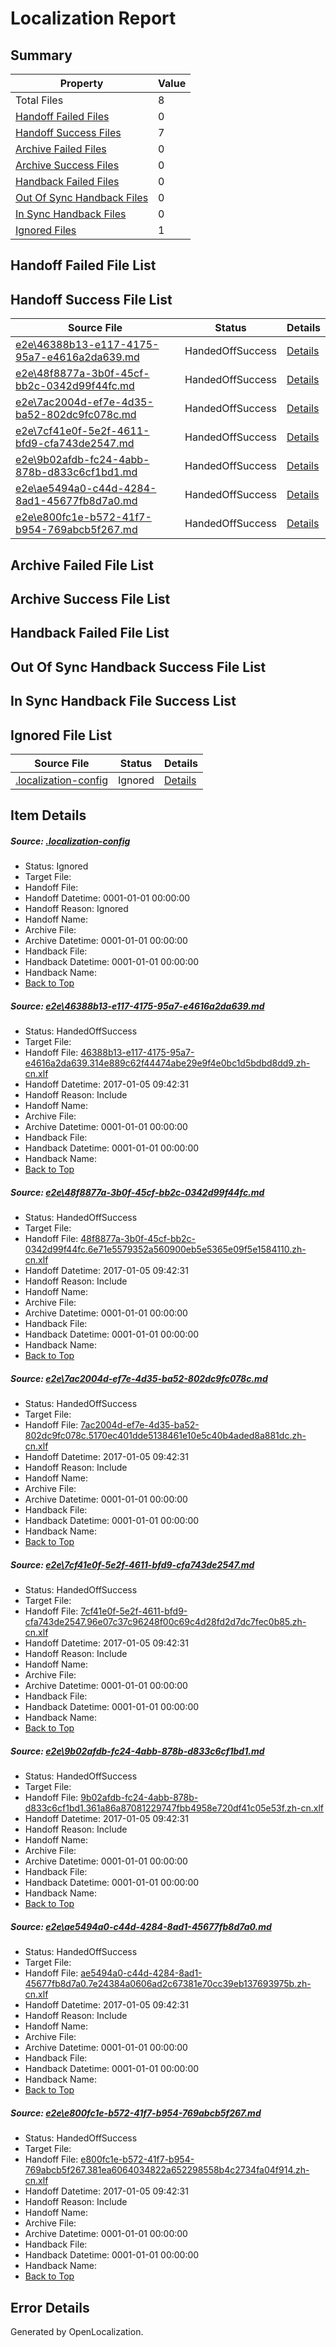 # <a name='report-top'></a> Localization Report

## Summary
 Property | Value 
 -------- | ----- 
 Total Files | 8
[ Handoff Failed Files ](#handoff-failed-list)| 0
[ Handoff Success Files ](#handoff-success-list)| 7
[ Archive Failed Files ](#archive-failed-list)| 0
[ Archive Success Files ](#archive-success-list)| 0
[ Handback Failed Files ](#handback-failed-list)| 0
[ Out Of Sync Handback Files ](#outofsync-handback-success-list)| 0
[ In Sync Handback Files ](#insync-handback-success-list)| 0
[ Ignored Files ](#ignored-list)| 1

## <a name='handoff-failed-list'></a> Handoff Failed File List

## <a name='handoff-success-list'></a> Handoff Success File List
 Source File | Status | Details 
 ----------- | ------ | ------- 
 [e2e\46388b13-e117-4175-95a7-e4616a2da639.md](https://github.com/OpenLocalizationTestOrg/ol-test0/blob/c3824a38e9fcbdcf7536382c41e9926b7b1eca74/e2e/46388b13-e117-4175-95a7-e4616a2da639.md) | HandedOffSuccess | [Details](#3acf3833973cc1ba78230294580409f5c511d0041)
 [e2e\48f8877a-3b0f-45cf-bb2c-0342d99f44fc.md](https://github.com/OpenLocalizationTestOrg/ol-test0/blob/c3824a38e9fcbdcf7536382c41e9926b7b1eca74/e2e/48f8877a-3b0f-45cf-bb2c-0342d99f44fc.md) | HandedOffSuccess | [Details](#d6d7f59cfd8187e0bef9c49958c92f7855c80bf12)
 [e2e\7ac2004d-ef7e-4d35-ba52-802dc9fc078c.md](https://github.com/OpenLocalizationTestOrg/ol-test0/blob/c3824a38e9fcbdcf7536382c41e9926b7b1eca74/e2e/7ac2004d-ef7e-4d35-ba52-802dc9fc078c.md) | HandedOffSuccess | [Details](#628daf889c8a3c4096d96d8e69f6873612d19d603)
 [e2e\7cf41e0f-5e2f-4611-bfd9-cfa743de2547.md](https://github.com/OpenLocalizationTestOrg/ol-test0/blob/c3824a38e9fcbdcf7536382c41e9926b7b1eca74/e2e/7cf41e0f-5e2f-4611-bfd9-cfa743de2547.md) | HandedOffSuccess | [Details](#a5cb752159fb0afc0ba34743a2d42915da5775df4)
 [e2e\9b02afdb-fc24-4abb-878b-d833c6cf1bd1.md](https://github.com/OpenLocalizationTestOrg/ol-test0/blob/c3824a38e9fcbdcf7536382c41e9926b7b1eca74/e2e/9b02afdb-fc24-4abb-878b-d833c6cf1bd1.md) | HandedOffSuccess | [Details](#d7de1b9213d060da76ca2bc42937a69e563fdcf55)
 [e2e\ae5494a0-c44d-4284-8ad1-45677fb8d7a0.md](https://github.com/OpenLocalizationTestOrg/ol-test0/blob/c3824a38e9fcbdcf7536382c41e9926b7b1eca74/e2e/ae5494a0-c44d-4284-8ad1-45677fb8d7a0.md) | HandedOffSuccess | [Details](#14757978deb86bcc89566ed8e3510b444b5483946)
 [e2e\e800fc1e-b572-41f7-b954-769abcb5f267.md](https://github.com/OpenLocalizationTestOrg/ol-test0/blob/c3824a38e9fcbdcf7536382c41e9926b7b1eca74/e2e/e800fc1e-b572-41f7-b954-769abcb5f267.md) | HandedOffSuccess | [Details](#47fcedf2bb84bd45011006fd245165dbecd8b8f97)

## <a name='archive-failed-list'></a> Archive Failed File List

## <a name='archive-success-list'></a> Archive Success File List

## <a name='handback-failed-list'></a> Handback Failed File List

## <a name='outofsync-handback-success-list'></a> Out Of Sync Handback Success File List

## <a name='insync-handback-success-list'></a> In Sync Handback File Success List

## <a name='ignored-list'></a> Ignored File List
 Source File | Status | Details 
 ----------- | ------ | ------- 
 [.localization-config](https://github.com/OpenLocalizationTestOrg/ol-test0/blob/c3824a38e9fcbdcf7536382c41e9926b7b1eca74/.localization-config) | Ignored | [Details](#cb0632cf59c1387fc1742bfb9fa3c47f87e2e5c90)

## Item Details
##### <a name='cb0632cf59c1387fc1742bfb9fa3c47f87e2e5c90'></a> Source: [.localization-config](https://github.com/OpenLocalizationTestOrg/ol-test0/blob/c3824a38e9fcbdcf7536382c41e9926b7b1eca74/.localization-config)
* Status: Ignored
* Target File: 
* Handoff File: 
* Handoff Datetime: 0001-01-01 00:00:00
* Handoff Reason: Ignored
* Handoff Name: 
* Archive File: 
* Archive Datetime: 0001-01-01 00:00:00
* Handback File: 
* Handback Datetime: 0001-01-01 00:00:00
* Handback Name: 
* [Back to Top](#report-top)

##### <a name='3acf3833973cc1ba78230294580409f5c511d0041'></a> Source: [e2e\46388b13-e117-4175-95a7-e4616a2da639.md](https://github.com/OpenLocalizationTestOrg/ol-test0/blob/c3824a38e9fcbdcf7536382c41e9926b7b1eca74/e2e/46388b13-e117-4175-95a7-e4616a2da639.md)
* Status: HandedOffSuccess
* Target File: 
* Handoff File: [46388b13-e117-4175-95a7-e4616a2da639.314e889c62f44474abe29e9f4e0bc1d5bdbd8dd9.zh-cn.xlf](https://github.com/OpenLocalizationTestOrg/ol-test0-handoff/blob/6d63bc7fc14b52947353a3da3d13bf44e6bbd2b9/ol-handoff/OpenLocalizationTestOrg/ol-test0-zhcn/shujia/ht/46388b13-e117-4175-95a7-e4616a2da639.314e889c62f44474abe29e9f4e0bc1d5bdbd8dd9.zh-cn.xlf)
* Handoff Datetime: 2017-01-05 09:42:31
* Handoff Reason: Include
* Handoff Name: 
* Archive File: 
* Archive Datetime: 0001-01-01 00:00:00
* Handback File: 
* Handback Datetime: 0001-01-01 00:00:00
* Handback Name: 
* [Back to Top](#report-top)

##### <a name='d6d7f59cfd8187e0bef9c49958c92f7855c80bf12'></a> Source: [e2e\48f8877a-3b0f-45cf-bb2c-0342d99f44fc.md](https://github.com/OpenLocalizationTestOrg/ol-test0/blob/c3824a38e9fcbdcf7536382c41e9926b7b1eca74/e2e/48f8877a-3b0f-45cf-bb2c-0342d99f44fc.md)
* Status: HandedOffSuccess
* Target File: 
* Handoff File: [48f8877a-3b0f-45cf-bb2c-0342d99f44fc.6e71e5579352a560900eb5e5365e09f5e1584110.zh-cn.xlf](https://github.com/OpenLocalizationTestOrg/ol-test0-handoff/blob/6d63bc7fc14b52947353a3da3d13bf44e6bbd2b9/ol-handoff/OpenLocalizationTestOrg/ol-test0-zhcn/shujia/ht/48f8877a-3b0f-45cf-bb2c-0342d99f44fc.6e71e5579352a560900eb5e5365e09f5e1584110.zh-cn.xlf)
* Handoff Datetime: 2017-01-05 09:42:31
* Handoff Reason: Include
* Handoff Name: 
* Archive File: 
* Archive Datetime: 0001-01-01 00:00:00
* Handback File: 
* Handback Datetime: 0001-01-01 00:00:00
* Handback Name: 
* [Back to Top](#report-top)

##### <a name='628daf889c8a3c4096d96d8e69f6873612d19d603'></a> Source: [e2e\7ac2004d-ef7e-4d35-ba52-802dc9fc078c.md](https://github.com/OpenLocalizationTestOrg/ol-test0/blob/c3824a38e9fcbdcf7536382c41e9926b7b1eca74/e2e/7ac2004d-ef7e-4d35-ba52-802dc9fc078c.md)
* Status: HandedOffSuccess
* Target File: 
* Handoff File: [7ac2004d-ef7e-4d35-ba52-802dc9fc078c.5170ec401dde5138461e10e5c40b4aded8a881dc.zh-cn.xlf](https://github.com/OpenLocalizationTestOrg/ol-test0-handoff/blob/6d63bc7fc14b52947353a3da3d13bf44e6bbd2b9/ol-handoff/OpenLocalizationTestOrg/ol-test0-zhcn/shujia/ht/7ac2004d-ef7e-4d35-ba52-802dc9fc078c.5170ec401dde5138461e10e5c40b4aded8a881dc.zh-cn.xlf)
* Handoff Datetime: 2017-01-05 09:42:31
* Handoff Reason: Include
* Handoff Name: 
* Archive File: 
* Archive Datetime: 0001-01-01 00:00:00
* Handback File: 
* Handback Datetime: 0001-01-01 00:00:00
* Handback Name: 
* [Back to Top](#report-top)

##### <a name='a5cb752159fb0afc0ba34743a2d42915da5775df4'></a> Source: [e2e\7cf41e0f-5e2f-4611-bfd9-cfa743de2547.md](https://github.com/OpenLocalizationTestOrg/ol-test0/blob/c3824a38e9fcbdcf7536382c41e9926b7b1eca74/e2e/7cf41e0f-5e2f-4611-bfd9-cfa743de2547.md)
* Status: HandedOffSuccess
* Target File: 
* Handoff File: [7cf41e0f-5e2f-4611-bfd9-cfa743de2547.96e07c37c96248f00c69c4d28fd2d7dc7fec0b85.zh-cn.xlf](https://github.com/OpenLocalizationTestOrg/ol-test0-handoff/blob/6d63bc7fc14b52947353a3da3d13bf44e6bbd2b9/ol-handoff/OpenLocalizationTestOrg/ol-test0-zhcn/shujia/ht/7cf41e0f-5e2f-4611-bfd9-cfa743de2547.96e07c37c96248f00c69c4d28fd2d7dc7fec0b85.zh-cn.xlf)
* Handoff Datetime: 2017-01-05 09:42:31
* Handoff Reason: Include
* Handoff Name: 
* Archive File: 
* Archive Datetime: 0001-01-01 00:00:00
* Handback File: 
* Handback Datetime: 0001-01-01 00:00:00
* Handback Name: 
* [Back to Top](#report-top)

##### <a name='d7de1b9213d060da76ca2bc42937a69e563fdcf55'></a> Source: [e2e\9b02afdb-fc24-4abb-878b-d833c6cf1bd1.md](https://github.com/OpenLocalizationTestOrg/ol-test0/blob/c3824a38e9fcbdcf7536382c41e9926b7b1eca74/e2e/9b02afdb-fc24-4abb-878b-d833c6cf1bd1.md)
* Status: HandedOffSuccess
* Target File: 
* Handoff File: [9b02afdb-fc24-4abb-878b-d833c6cf1bd1.361a86a87081229747fbb4958e720df41c05e53f.zh-cn.xlf](https://github.com/OpenLocalizationTestOrg/ol-test0-handoff/blob/6d63bc7fc14b52947353a3da3d13bf44e6bbd2b9/ol-handoff/OpenLocalizationTestOrg/ol-test0-zhcn/shujia/ht/9b02afdb-fc24-4abb-878b-d833c6cf1bd1.361a86a87081229747fbb4958e720df41c05e53f.zh-cn.xlf)
* Handoff Datetime: 2017-01-05 09:42:31
* Handoff Reason: Include
* Handoff Name: 
* Archive File: 
* Archive Datetime: 0001-01-01 00:00:00
* Handback File: 
* Handback Datetime: 0001-01-01 00:00:00
* Handback Name: 
* [Back to Top](#report-top)

##### <a name='14757978deb86bcc89566ed8e3510b444b5483946'></a> Source: [e2e\ae5494a0-c44d-4284-8ad1-45677fb8d7a0.md](https://github.com/OpenLocalizationTestOrg/ol-test0/blob/c3824a38e9fcbdcf7536382c41e9926b7b1eca74/e2e/ae5494a0-c44d-4284-8ad1-45677fb8d7a0.md)
* Status: HandedOffSuccess
* Target File: 
* Handoff File: [ae5494a0-c44d-4284-8ad1-45677fb8d7a0.7e24384a0606ad2c67381e70cc39eb137693975b.zh-cn.xlf](https://github.com/OpenLocalizationTestOrg/ol-test0-handoff/blob/6d63bc7fc14b52947353a3da3d13bf44e6bbd2b9/ol-handoff/OpenLocalizationTestOrg/ol-test0-zhcn/shujia/ht/ae5494a0-c44d-4284-8ad1-45677fb8d7a0.7e24384a0606ad2c67381e70cc39eb137693975b.zh-cn.xlf)
* Handoff Datetime: 2017-01-05 09:42:31
* Handoff Reason: Include
* Handoff Name: 
* Archive File: 
* Archive Datetime: 0001-01-01 00:00:00
* Handback File: 
* Handback Datetime: 0001-01-01 00:00:00
* Handback Name: 
* [Back to Top](#report-top)

##### <a name='47fcedf2bb84bd45011006fd245165dbecd8b8f97'></a> Source: [e2e\e800fc1e-b572-41f7-b954-769abcb5f267.md](https://github.com/OpenLocalizationTestOrg/ol-test0/blob/c3824a38e9fcbdcf7536382c41e9926b7b1eca74/e2e/e800fc1e-b572-41f7-b954-769abcb5f267.md)
* Status: HandedOffSuccess
* Target File: 
* Handoff File: [e800fc1e-b572-41f7-b954-769abcb5f267.381ea6064034822a652298558b4c2734fa04f914.zh-cn.xlf](https://github.com/OpenLocalizationTestOrg/ol-test0-handoff/blob/6d63bc7fc14b52947353a3da3d13bf44e6bbd2b9/ol-handoff/OpenLocalizationTestOrg/ol-test0-zhcn/shujia/ht/e800fc1e-b572-41f7-b954-769abcb5f267.381ea6064034822a652298558b4c2734fa04f914.zh-cn.xlf)
* Handoff Datetime: 2017-01-05 09:42:31
* Handoff Reason: Include
* Handoff Name: 
* Archive File: 
* Archive Datetime: 0001-01-01 00:00:00
* Handback File: 
* Handback Datetime: 0001-01-01 00:00:00
* Handback Name: 
* [Back to Top](#report-top)


## Error Details

Generated by OpenLocalization.
